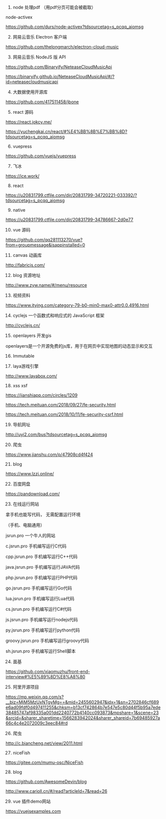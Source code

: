 1. node 处理pdf （用pdf分页可能会被截取）

node-activex

https://github.com/durs/node-activex?tdsourcetag=s_pcqq_aiomsg

2.  网易云音乐 Electron  客户端

https://github.com/thelongmarch/electron-cloud-music

3. 网易云音乐 NodeJS 版 API

https://github.com/Binaryify/NeteaseCloudMusicApi

https://binaryify.github.io/NeteaseCloudMusicApi/#/?id=neteasecloudmusicapi

4. 大数据使用开源库

https://github.com/417511458/jbone

5. react 源码

https://react.jokcy.me/

https://yuchengkai.cn/react/#%E4%BB%8B%E7%BB%8D?tdsourcetag=s_pcqq_aiomsg

6. vuepress

https://github.com/vuejs/vuepress

7. 飞冰

https://ice.work/


8. react

https://u20831799.ctfile.com/dir/20831799-34720221-033392/?tdsourcetag=s_pcqq_aiomsg

9. native

https://u20831799.ctfile.com/dir/20831799-34786667-2d0e77

10. vue 源码

https://github.com/qq281113270/vue?from=groupmessage&isappinstalled=0


11. canvas 动画库

http://fabricjs.com/

12. blog 资源地址

http://www.zyw.name/#/menu/resource

13. 视频资料

https://www.itying.com/category-79-b0-min0-max0-attr0.0.4916.html

14. cyclejs  一个函数式和响应式的 JavaScript 框架

http://cyclejs.cn/

15. openlayers  开发gis

openlayers是一个开源免费的js库，用于在网页中实现地图的动态显示和交互

16. Immutable

17. laya游戏引擎 

http://www.layabox.com/

18. xss xsf

https://jianshiapp.com/circles/1209

https://tech.meituan.com/2018/09/27/fe-security.html

https://tech.meituan.com/2018/10/11/fe-security-csrf.html

19. 导航网址

http://uyi2.com/bus?tdsourcetag=s_pcqq_aiomsg

20. 爬虫

https://www.jianshu.com/p/47908cd4f424

21. blog

https://www.lzzj.online/

22. 百度网盘

https://pandownload.com/

23. 在线运行网站

拿手机也能写代码， 无需配置运行环境

（手机、电脑通用）

jsrun.pro        一个牛人的网站

c.jsrun.pro      手机编写运行C代码

cpp.jsrun.pro    手机编写运行C++代码 

java.jsrun.pro   手机编写运行JAVA代码

php.jsrun.pro    手机编写运行PHP代码

go.jsrun.pro     手机编写运行Go代码

lua.jsrun.pro    手机编写运行Lua代码

cs.jsrun.pro     手机编写运行C#代码

js.jsrun.pro     手机编写运行nodejs代码

py.jsrun.pro     手机编写运行python代码

groovy.jsrun.pro 手机编写运行groovy代码

sh.jsrun.pro     手机编写运行Shell脚本

24. 面基

https://github.com/xiaomuzhu/front-end-interview#%E5%89%8D%E8%A8%80

25. 阿里开源项目

https://mp.weixin.qq.com/s?__biz=MjM5MzUxNTgyMg==&mid=2455602947&idx=1&sn=2702846cf689e6ad09fdf0d497411255&chksm=b13cf742864b7e547e5c80d44f5b95a7ede38485747af98335a001dd2240772b4140cc093873&mpshare=1&scene=23&srcid=&sharer_sharetime=1566283942024&sharer_shareid=7b69485927a66c4c4e2072009c3eec84#rd


26. 爬虫

http://c.biancheng.net/view/2011.html


27. niceFish

https://gitee.com/mumu-osc/NiceFish

28. blog

https://github.com/AwesomeDevin/blog

http://www.carioll.cn/#/read?articleId=7&read=26

29. vue 插件demo网站

https://vuejsexamples.com